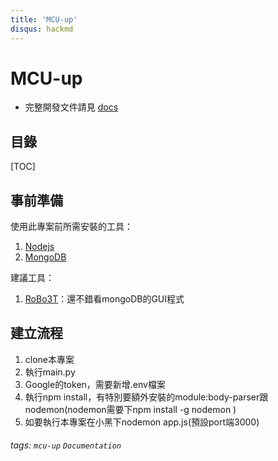 ```yaml
---
title: 'MCU-up'
disqus: hackmd
---
```


MCU-up
===
* 完整開發文件請見 [docs](docs/src/SUMMARY.md)

## 目錄

[TOC]

## 事前準備

使用此專案前所需安裝的工具：
1. [Nodejs](https://nodejs.org/en/)
2. [MongoDB](https://www.mongodb.com)

建議工具：
1. [RoBo3T](https://robomongo.org/)：還不錯看mongoDB的GUI程式

建立流程
---

1. clone本專案
2. 執行main.py
3. Google的token，需要新增.env檔案
4. 執行npm install，有特別要額外安裝的module:body-parser跟nodemon(nodemon需要下npm install -g nodemon )
5. 如要執行本專案在小黑下nodemon app.js(預設port端3000)


###### tags: `mcu-up` `Documentation`
